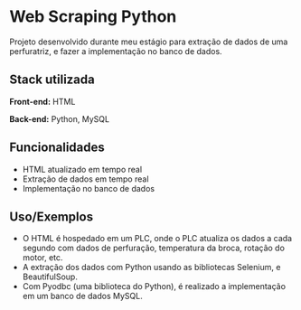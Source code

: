
# Web Scraping Python

Projeto desenvolvido durante meu estágio para extração de dados de uma perfuratriz, e fazer a implementação no banco de dados.


## Stack utilizada

**Front-end:** HTML

**Back-end:** Python, MySQL


## Funcionalidades

- HTML atualizado em tempo real
- Extração de dados em tempo real
- Implementação no banco de dados
## Uso/Exemplos

- O HTML é hospedado em um PLC, onde o PLC atualiza os dados a cada segundo com dados de perfuração, temperatura da broca, rotação do motor, etc. 
- A extração dos dados com Python usando as bibliotecas Selenium, e BeautifulSoup.
- Com Pyodbc (uma biblioteca do Python), é realizado a implementação em um banco de dados MySQL. 
